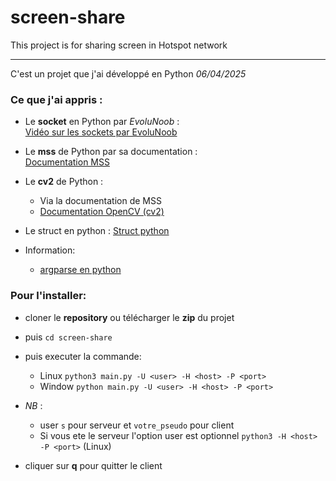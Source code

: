 # screen-share
This project is for sharing screen in Hotspot network  

---
C'est un projet que j'ai  développé en Python *06/04/2025*


### Ce que j'ai appris :
- Le **socket** en Python par *EvoluNoob* :  
  [Vidéo sur les sockets par EvoluNoob](https://www.youtube.com/watch?v=vdjZvxAI5d4&list=PLrSOXFDHBtfHg8fWBd7sKPxEmahwyVBkC&index=28)
  
- Le **mss** de Python par sa documentation :  
  [Documentation MSS](https://python-mss.readthedocs.io/examples.html#basics)
  
- Le **cv2** de Python :
  - Via la documentation de MSS
  - [Documentation OpenCV (cv2)](https://docs.opencv.org/4.x/d7/d16/tutorial_py_table_of_contents_core.html)
- Le struct en python :
  [Struct python](https://docs.python.org/3/library/struct.html)
- Information:
	- [argparse en python](https://www.youtube.com/watch?v=cdblJqEUDNo&t=232s)
### Pour l'installer:
- cloner le **repository** ou télécharger le **zip** du projet
- puis `cd screen-share`
- puis executer la commande:
	-  Linux  `python3 main.py -U <user> -H <host> -P <port>`
	- Window `python main.py -U <user> -H <host> -P <port>`
- *NB* :
	- user `s` pour serveur et `votre_pseudo` pour client 
	- Si vous ete le serveur l'option user est optionnel `python3 -H <host> -P <port>` (Linux)

- cliquer sur **q** pour quitter le client
